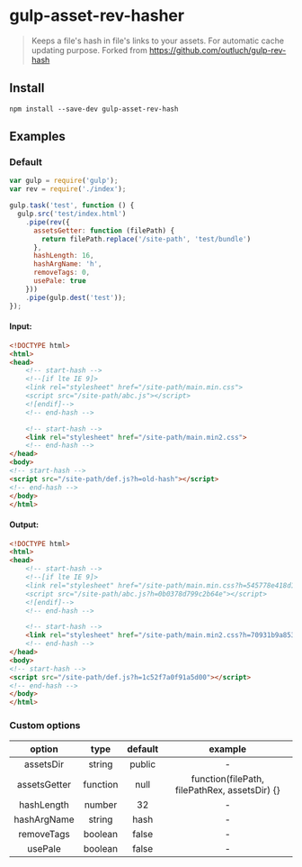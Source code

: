 gulp-asset-rev-hasher
=============

> Keeps a file's hash in file's links to your assets. For automatic cache updating purpose.
> Forked from https://github.com/outluch/gulp-rev-hash

## Install

```
npm install --save-dev gulp-asset-rev-hash
```


## Examples

### Default

```js
var gulp = require('gulp');
var rev = require('./index');

gulp.task('test', function () {
  gulp.src('test/index.html')
    .pipe(rev({
      assetsGetter: function (filePath) {
        return filePath.replace('/site-path', 'test/bundle')
      },
      hashLength: 16,
      hashArgName: 'h',
      removeTags: 0,
      usePale: true
    }))
    .pipe(gulp.dest('test'));
});
```

#### Input:

```html
<!DOCTYPE html>
<html>
<head>
    <!-- start-hash -->
    <!--[if lte IE 9]>
    <link rel="stylesheet" href="/site-path/main.min.css">
    <script src="/site-path/abc.js"></script>
    <![endif]-->
    <!-- end-hash -->

    <!-- start-hash -->
    <link rel="stylesheet" href="/site-path/main.min2.css">
    <!-- end-hash -->
</head>
<body>
<!-- start-hash -->
<script src="/site-path/def.js?h=old-hash"></script>
<!-- end-hash -->
</body>
</html>
```

#### Output:

```html
<!DOCTYPE html>
<html>
<head>
    <!-- start-hash -->
    <!--[if lte IE 9]>
    <link rel="stylesheet" href="/site-path/main.min.css?h=545778e418d1317d">
    <script src="/site-path/abc.js?h=0b0378d799c2b64e"></script>
    <![endif]-->
    <!-- end-hash -->

    <!-- start-hash -->
    <link rel="stylesheet" href="/site-path/main.min2.css?h=70931b9a8532fcce">
    <!-- end-hash -->
</head>
<body>
<!-- start-hash -->
<script src="/site-path/def.js?h=1c52f7a0f91a5d00"></script>
<!-- end-hash -->
</body>
</html>
```

### Custom options

|    option    |   type   | default |                    example                    |
|:------------:|:--------:|:-------:|:---------------------------------------------:|
|   assetsDir  |  string  |  public |                       -                       |
| assetsGetter | function |   null  | function(filePath, filePathRex, assetsDir) {} |
|  hashLength  |  number  |    32   |                       -                       |
| hashArgName  | string   | hash    | -                                             |
| removeTags   | boolean  | false   | -                                             |
| usePale      | boolean  | false   | -                                             |
